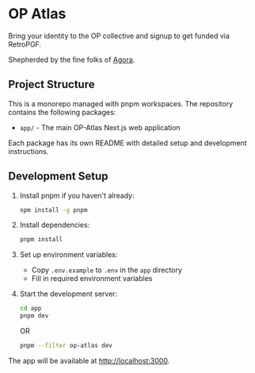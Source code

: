 # OP Atlas

Bring your identity to the OP collective and signup to get funded via RetroPGF.

Shepherded by the fine folks of [Agora](https://voteagora.com).

## Project Structure

This is a monorepo managed with pnpm workspaces. The repository contains the following packages:

- `app/` - The main OP-Atlas Next.js web application

Each package has its own README with detailed setup and development instructions.

## Development Setup

1. Install pnpm if you haven't already:

   ```bash
   npm install -g pnpm
   ```

2. Install dependencies:

   ```bash
   pnpm install
   ```

3. Set up environment variables:

   - Copy `.env.example` to `.env` in the `app` directory
   - Fill in required environment variables

4. Start the development server:

   ```bash
   cd app
   pnpm dev
   ```

   OR

   ```bash
   pnpm --filter op-atlas dev
   ```

The app will be available at [http://localhost:3000](http://localhost:3000).
